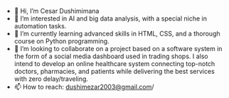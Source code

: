 - 👋 Hi, I’m Cesar Dushimimana
- 👀 I’m interested in AI and big data analysis, with a special niche in automation tasks.
- 🌱 I’m currently learning advanced skills in HTML, CSS, and a thorough course on Python programming.
- 💞️ I’m looking to collaborate on a project based on a software system in the form of a social media dashboard used in trading shops. I also intend to develop an online healthcare system connecting top-notch doctors, pharmacies, and patients while delivering the best services with zero delay/traveling.  
- 📫 How to reach: dushimezar2003@gmail.com/ 

<!---
cesardushime/cesardushime is a ✨ special ✨ repository because its `README.md` (this file) appears on your GitHub profile.
You can click the Preview link to take a look at your changes.
--->

